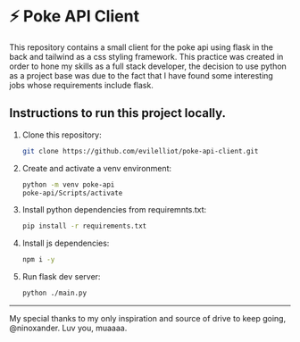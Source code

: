 # ⚡ Poke API Client

This repository contains a small client for the poke api using flask in the back and tailwind as a css styling framework. 
This practice was created in order to hone my skills as a full stack developer, the decision to use python as a project base
was due to the fact that I have found some interesting jobs whose requirements include flask.

## Instructions to run this project locally.

1. Clone this repository:
   ```bash
   git clone https://github.com/evilelliot/poke-api-client.git
2. Create and activate a venv environment:
   ```bash
   python -m venv poke-api
   poke-api/Scripts/activate
3. Install python dependencies from requiremnts.txt:
   ```bash
   pip install -r requirements.txt
4. Install js dependencies:
   ```bash
   npm i -y
5. Run flask dev server:
   ```bash
   python ./main.py


<hr>

My special thanks to my only inspiration and source of drive to keep going, @ninoxander. 
Luv you, muaaaa.
 
